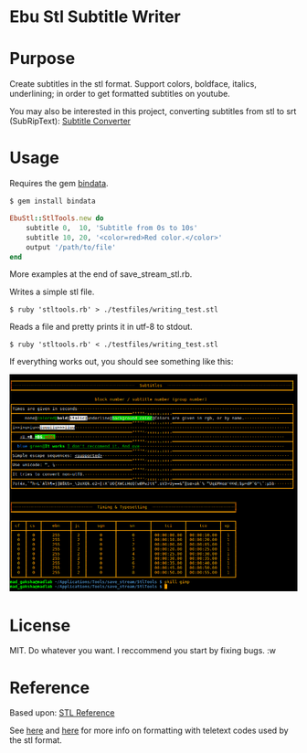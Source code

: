 Ebu Stl Subtitle Writer
=======================

# Purpose

Create subtitles in the stl format. Support colors, boldface, italics,
underlining; in order to get formatted subtitles on youtube.

You may also be interested in this project, converting subtitles from stl
to srt (SubRipText): [Subtitle Converter](https://github.com/basvodde/subtitle_converter)



# Usage

Requires the gem [bindata](https://github.com/dmendel/bindata).

    $ gem install bindata

```ruby
EbuStl::StlTools.new do
    subtitle 0,  10, 'Subtitle from 0s to 10s'
    subtitle 10, 20, '<color=red>Red color.</color>'
    output '/path/to/file'
end
```

More examples at the end of save_stream_stl.rb.

Writes a simple stl file.

    $ ruby 'stltools.rb' > ./testfiles/writing_test.stl

Reads a file and pretty prints it in utf-8 to stdout.

    $ ruby 'stltools.rb' < ./testfiles/writing_test.stl

If everything works out, you should see something like this:

![cli output](test_output.png?raw=true "cli output")

# License

MIT. Do whatever you want. I reccommend you start by fixing bugs. :w


# Reference

 Based upon: [STL Reference](http://tech.ebu.ch/docs/tech/tech3264.pdf)

 See [here](bighole.nl/pub/mirror/homepage.ntlworld.com/kryten_droid/teletext/spec/teletext_spec_1974.htm)
 and [here](riscos.com/support/developers/bbcbasic/part2/teletext.html)
 for more info on formatting with teletext codes used by the stl format.
